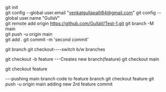 git init    
git config --global user.email "venkatgullapalli84@gmail.com" 
git config --global user.name "GullaV"  
git remote add origin https://github.com/GullaV/Test-1.git
git branch -M main   
git push -u origin main  
git add .
git commit -m 'second commit'   



git branch
git checkout----switch b/w branches

git checkout -b feature   ---Creates new branch(feature)
git checkout main

git checkout feature


---pushing main branch code to feature branch
git checkout feature
git push -u origin main
adding new 2rd feature commit


